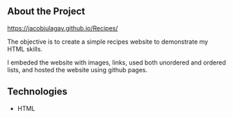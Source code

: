 ## About the Project
https://jacobjulagay.github.io/Recipes/

The objective is to create a simple recipes website to demonstrate my HTML skills. 

I embeded the website with images, links, used both unordered and ordered lists, and hosted the website using github pages. 

## Technologies
* HTML
